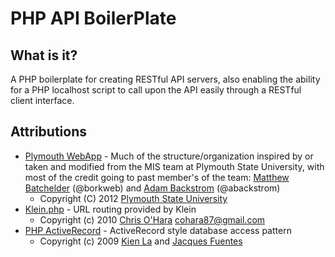 # PHP API BoilerPlate

## What is it?

A PHP boilerplate for creating RESTful API servers, also enabling the ability for a PHP localhost script to call upon the API easily through a RESTful client interface.

## Attributions

- [Plymouth WebApp](https://github.com/plymouthstate/plymouth-webapp) - Much of the structure/organization inspired by or taken and modified from the MIS team at Plymouth State University,
with most of the credit going to past member's of the team: [Matthew Batchelder](https://github.com/borkweb) (@borkweb) and [Adam Backstrom](https://github.com/abackstrom) (@abackstrom)
	- Copyright (C) 2012 [Plymouth State University](https://github.com/plymouthstate)
- [Klein.php](https://github.com/chriso/klein.php) - URL routing provided by Klein
	- Copyright (c) 2010 [Chris O'Hara](https://github.com/chriso) cohara87@gmail.com
- [PHP ActiveRecord](https://github.com/kla/php-activerecord) - ActiveRecord style database access pattern
	- Copyright (c) 2009 [Kien La](https://github.com/kla) and [Jacques Fuentes](https://github.com/jpfuentes2)
